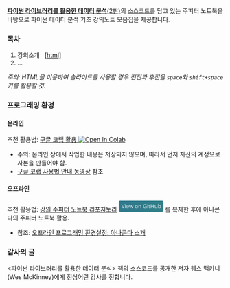 [__파이썬 라이브러리를 활용한 데이터 분석__(2판)](https://m.hanbit.co.kr/store/books/book_view.html?p_code=B6417848794#)의
[소스코드](https://github.com/wesm/pydata-book)를 담고 있는 주피터 노트북을 바탕으로 파이썬 데이터 분석 기초 강의노트 모음집을 제공합니다.

### 목차

1. 강의소개 &nbsp;
    [[html]](./notebooks/pydata01-intro.html)
1. ...

*주의: HTML을 이용하여 슬라이드를 사용할 경우 전진과 후진을 `space`와 `shift+space` 키를 활용할 것.*

### 프로그래밍 환경

#### 온라인

추천 활용법: [구글 코랩 활용 ](https://colab.research.google.com/github/codingalzi/python-data-analysis/blob/master/)
<a href="https://colab.research.google.com/github/codingalzi/python-data-analysis/blob/master/"><img src="https://colab.research.google.com/assets/colab-badge.svg" alt="Open In Colab"/></a>

* 주의: 온라인 상에서 작업한 내용은 저장되지 않으며, 따라서 먼저 자신의 계정으로 사본을 만들어야 함.
* [구글 코랩 사용법 안내 동영상](https://www.youtube.com/watch?v=Jb_n90gHdP0) 참조

#### 오프라인

추천 활용법: [강의 주피터 노트북 리포지토리](https://github.com/codingalzi/python-data-analysis)
[<img src="view-on-github.png" alt="View On GitHub" style="height:25px;"/>](https://github.com/codingalzi/python-data-analysis) 를 
복제한 후에 아나콘다의 주피터 노트북 활용.

* 참조: [오프라인 프로그래밍 환경설정: 아나콘다 소개](./notebooks/pydata01-intro.html)

### 감사의 글

<파이썬 라이브러리를 활용한 데이터 분석> 책의 소스코드를 
공개한 저자 웨스 맥키니(Wes McKinney)에게 진심어린 감사를 전합니다.
